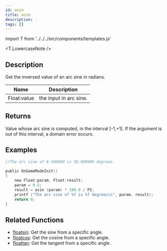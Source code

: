 ```yaml
---
id: asin
title: asin
description: .
tags: []
---
```


import T from '../../../src/components/templates.js'

<T.LowercaseNote />

## Description

Get the inversed value of an arc sine in radians.

| Name        | Description            |
| ----------- | ---------------------- |
| Float:value | the input in arc sine. |

## Returns

Value whose arc sine is computed, in the interval [-1,+1]. If the argument is out of this interval, a domain error occurs.

## Examples

```c
//The arc sine of 0.500000 is 30.000000 degrees.

public OnGameModeInit()
{
    new Float:param, Float:result;
    param = 0.5;
    result = asin (param) * 180.0 / PI;
    printf ("The arc sine of %f is %f degrees\n", param, result);
    return 0;
}
```

## Related Functions

- [floatsin](floatsin.md): Get the sine from a specific angle.
- [floatcos](floatcos.md): Get the cosine from a specific angle.
- [floattan](floattan.md): Get the tangent from a specific angle.
